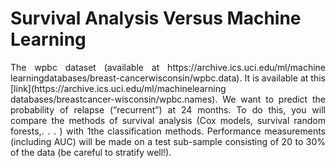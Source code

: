 # Survival Analysis Versus Machine Learning

<p align='justify'>The wpbc dataset (available at https://archive.ics.uci.edu/ml/machine learningdatabases/breast-cancerwisconsin/wpbc.data). It is available at this [link](https://archive.ics.uci.edu/ml/machinelearning databases/breastcancer-wisconsin/wpbc.names). We want to predict the probability of relapse (“recurrent”) at 24 months. To do this, you will compare the methods of survival analysis (Cox models, survival random forests,. . . ) with 1the classification methods. Performance measurements (including AUC) will be made on a test sub-sample consisting of 20 to 30% of the data (be careful to stratify well!).</p>
